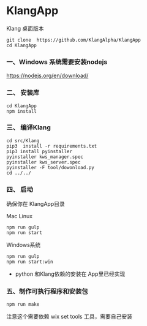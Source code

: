 # KlangApp
Klang 桌面版本
```
git clone  https://github.com/KlangAlpha/KlangApp
cd KlangApp
```

### 一、Windows 系统需要安装nodejs
https://nodejs.org/en/download/

### 二、 安装库
```
cd KlangApp
npm install
```

### 三、 编译Klang
```
cd src/Klang
pip3  install -r requirements.txt
pip3 install pyinstaller
pyinstaller kws_manager.spec
pyinstaller kws_server.spec
pyinstaller -F tool/dowonload.py
cd ../../
```

### 四、 启动

确保你在 KlangApp目录

Mac Linux
```
npm run gulp
npm run start
```
Windows系统
```
npm run gulp
npm run start:win
```

* python 和Klang依赖的安装在 App里已经实现

### 五、制作可执行程序和安装包
```
npm run make
```

注意这个需要依赖 wix set tools 工具，需要自己安装
